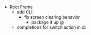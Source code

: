 - Root Frame
  - add CLI
    - fix screen clearing behavior
      - package it up @
  - completions for switch action in cli
